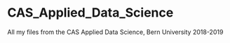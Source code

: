 # CAS_Applied_Data_Science
All my files from the CAS Applied Data Science, Bern University 2018-2019
